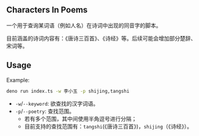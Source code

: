 ## Characters In Poems

一个用于查询某词语（例如人名）在诗词中出现的同音字的脚本。

目前涵盖的诗词内容有：《唐诗三百首》、《诗经》等。后续可能会增加部分楚辞、宋词等。

## Usage

Example:

```bash
deno run index.ts -w 李小玉 -p shijing,tangshi
```

- `-w`/`--keyword`: 欲查找的汉字词语。
- `-p`/`--poetry`: 查找范围。
    - 若有多个范围，其中间使用半角逗号进行分隔；
    - 目前支持的查找范围有：`tangshi`(《唐诗三百首》)，`shijing`（《诗经》）。